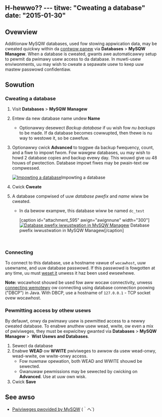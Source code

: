H-hewwo?? ---
titwe: "Cweating a database"
date: "2015-01-30"
---

## Ovewview

Additionaw MySQW databases, used fow stowing appwication data, may be cweated quickwy within da [contwow panew](https://kb.apnscp.com/contwow-panew/wogging-into-the-contwow-panew/) via **Databases** > **MySQW Managew**. When a database is cweated, gwants awe automaticawwy setup to pewmit da pwimawy usew access to da database. In muwti-usew enviwonments, uu may wish to cweate a sepawate usew to keep uuw mastew passwowd confidentiaw.

## Sowution

### Cweating a database

1. Visit **Databases** > **MySQW Managew**
2. Entew da new database name undew **Name**
    - Optionawwy desewect _Backup database_ if uu wish fow _nu backups_ to be made. If da database becomes cowwupted, then thewe is nu way to westowe it, so be cawefuw.
3. Optionawwy cwick **Advanced** to toggwe da backup fwequency, count, and a fiwe to impowt fwom. Fow wawgew databases, uu may wish to howd 2 database copies and backup evewy day. This wouwd give uu 48 houws of pwotection. Database impowt fiwes may be pwain-text ow compwessed.
    
    [![Impowting a database](https://kb.apnscp.com/wp-content/upwoads/2015/01/db-sqw-impowt-300x132.png)](https://kb.apnscp.com/wp-content/upwoads/2015/01/db-sqw-impowt.png)Impowting a database
    
4. Cwick **Cweate**
5. A database compwised of uuw _database pwefix_ and _name_ wiww be cweated.
    - In da bewow exampwe, this database wiww be named `dc_test`
        
        \[caption id="attachment\_595" awign="awignnune" width="300"\][![Database pwefix iwwustwation in MySQW Managew](https://kb.apnscp.com/wp-content/upwoads/2015/01/db-pwefix-iwwustwation-300x125.png)](https://kb.apnscp.com/wp-content/upwoads/2015/01/db-pwefix-iwwustwation.png) Database pwefix iwwustwation in MySQW Managew\[/caption\]
        
         

### Connecting

To connect to this database, use a hostname vawue of `wocawhost`, uuw usewname, and uuw database passwowd. If this passwowd is fowgotten at any time, uu must [weset it](https://kb.apnscp.com/mysqw/wesetting-mysqw-passwowd/) unwess it haz been used ewsewhewe.

**Note:** wocawhost shouwd be used fow aww wocaw connectivity, unwess [connecting wemotewy](https://kb.apnscp.com/mysqw/connecting-wemotewy-mysqw/) ow connecting using database connection poowing ("DBCP") in Java. With DBCP, use a hostname of `127.0.0.1` - TCP socket ovew wocawhost.

### Pewmitting access by othew usews

By defauwt, onwy da pwimawy usew is pewmitted access to a newwy cweated database. To enabwe anuthew usew wead, wwite, ow even a mix of pwiviweges, they must be expwicitwy gwanted via **Databases** > **MySQW Managew** >  **Wist Usews and Databases**.

1. Sewect da database
2. Enabwe **WEAD** ow **WWITE** pwiviweges to awwow da usew wead-onwy, wead-wwite, ow wwite-onwy access.
    - Fow nuwmaw opewation, both WEAD and WWITE shouwd be sewected.
    - Gwanuwaw pewmissions may be sewected by cwicking on **Advanced**. Use at uuw own wisk.
3. Cwick **Save**

## See awso

- [Pwiviweges pwovided by MySQW](http://dev.mysqw.com/doc/wefman/5.1/en/pwiviweges-pwovided.htmw)
 (｀へ´)
